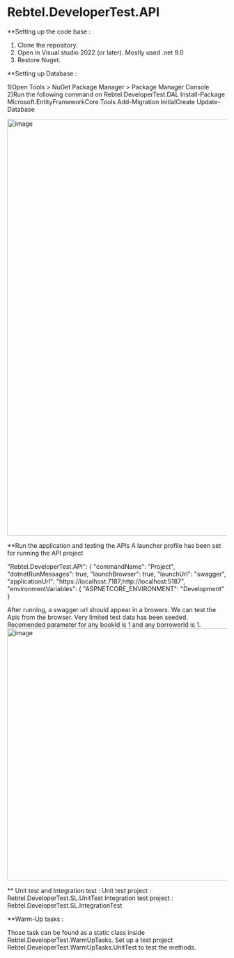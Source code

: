 # Rebtel.DeveloperTest.API

**Setting up the code base : 

1) Clone the repository.
2) Open in Visual studio 2022 (or later). Mostly used .net 9.0
3) Restore Nuget.

**Setting up Database :

1)Open Tools > NuGet Package Manager > Package Manager Console
2)Run the following command on Rebtel.DeveloperTest.DAL
   Install-Package Microsoft.EntityFrameworkCore.Tools
   Add-Migration InitialCreate
   Update-Database

   <img width="1904" height="954" alt="image" src="https://github.com/user-attachments/assets/6b972658-fd77-42d8-bd44-7ab61bb8b79a" />



**Run the application and testing the APIs
A launcher profile has been set for running the API project 


"Rebtel.DeveloperTest.API": {
  "commandName": "Project",
  "dotnetRunMessages": true,
  "launchBrowser": true,
  "launchUrl": "swagger",
  "applicationUrl": "https://localhost:7187;http://localhost:5187",
  "environmentVariables": {
    "ASPNETCORE_ENVIRONMENT": "Development"
  }

After running, a swagger url should appear in a browers. We can test the Apis from the browser. 
Very limited test data has been seeded. Recomended parameter for any bookId is 1 and any borrowerId is 1.
<img width="1221" height="578" alt="image" src="https://github.com/user-attachments/assets/5db62302-2d29-4ad4-8c9a-1e9c255352c0" />

** Unit test and Integration test :
Unit test project : Rebtel.DeveloperTest.SL.UnitTest
Integration test project : Rebtel.DeveloperTest.SL.IntegrationTest

**Warm-Up tasks :

Those task can be found as a static class inside Rebtel.DeveloperTest.WarmUpTasks. Set up a test project Rebtel.DeveloperTest.WarmUpTasks.UnitTest to test the methods.
